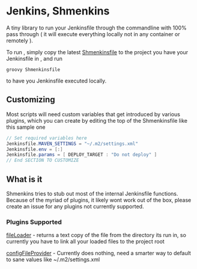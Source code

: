 # Jenkins, Shmenkins

A tiny library to run your Jenkinsfile through the commandline with 100% pass through ( it will execute everything locally not in any container or remotely ).

To run , simply copy the latest [Shmenkinsfile](https://github.com/qorrect/shmenkins/blob/master/Shmenkinsfile) to the project you have your Jenkinsfile in , and run 

```
groovy Shmenkinsfile
```

to have you Jenkinsfile executed locally.

## Customizing

Most scripts will need custom variables that get introduced by various plugins, which you can create by editing the top of the Shmenkinsfile like this sample one

```java
// Set required variables here
Jenkinsfile.MAVEN_SETTINGS = "~/.m2/settings.xml"
Jenkinsfile.env = [:]
Jenkinsfile.params = [ DEPLOY_TARGET : "Do not deploy" ]
// End SECTION TO CUSTOMIZE
```

## What is it

Shmenkins tries to stub out most of the internal Jenkinsfile functions.  Because of the myriad of plugins, it likely wont work out of the box, please create an issue for any plugins not currently supported.

### Plugins Supported

[fileLoader](https://github.com/jenkinsci/workflow-remote-loader-plugin) - returns a text copy of the file from the directory its run in, so currently you have to link all your loaded files to the project root

[configFileProvider](https://wiki.jenkins.io/display/JENKINS/Config+File+Provider+Plugin) - Currently does nothing, need a smarter way to default to sane values like ~/.m2/settings.xml
